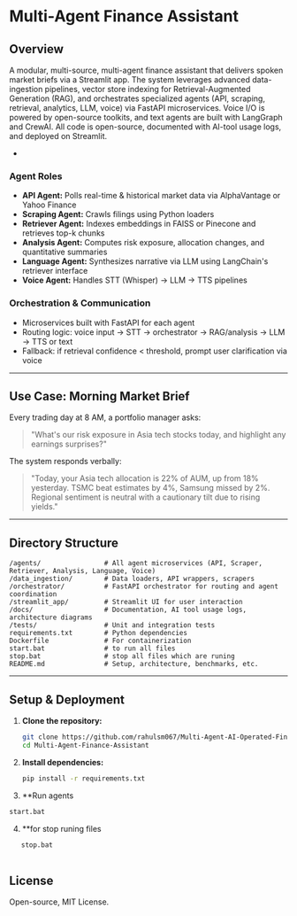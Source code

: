  # Multi-Agent Finance Assistant

## Overview
A modular, multi-source, multi-agent finance assistant that delivers spoken market briefs via a Streamlit app. The system leverages advanced data-ingestion pipelines, vector store indexing for Retrieval-Augmented Generation (RAG), and orchestrates specialized agents (API, scraping, retrieval, analytics, LLM, voice) via FastAPI microservices. Voice I/O is powered by open-source toolkits, and text agents are built with LangGraph and CrewAI. All code is open-source, documented with AI-tool usage logs, and deployed on Streamlit.

-



### Agent Roles
- **API Agent:** Polls real-time & historical market data via AlphaVantage or Yahoo Finance
- **Scraping Agent:** Crawls filings using Python loaders
- **Retriever Agent:** Indexes embeddings in FAISS or Pinecone and retrieves top-k chunks
- **Analysis Agent:** Computes risk exposure, allocation changes, and quantitative summaries
- **Language Agent:** Synthesizes narrative via LLM using LangChain's retriever interface
- **Voice Agent:** Handles STT (Whisper) → LLM → TTS pipelines

### Orchestration & Communication
- Microservices built with FastAPI for each agent
- Routing logic: voice input → STT → orchestrator → RAG/analysis → LLM → TTS or text
- Fallback: if retrieval confidence < threshold, prompt user clarification via voice

---

## Use Case: Morning Market Brief
Every trading day at 8 AM, a portfolio manager asks:
> "What's our risk exposure in Asia tech stocks today, and highlight any earnings surprises?"

The system responds verbally:
> "Today, your Asia tech allocation is 22% of AUM, up from 18% yesterday. TSMC beat estimates by 4%, Samsung missed by 2%. Regional sentiment is neutral with a cautionary tilt due to rising yields."

---

## Directory Structure
```
/agents/                # All agent microservices (API, Scraper, Retriever, Analysis, Language, Voice)
/data_ingestion/        # Data loaders, API wrappers, scrapers
/orchestrator/          # FastAPI orchestrator for routing and agent coordination
/streamlit_app/         # Streamlit UI for user interaction
/docs/                  # Documentation, AI tool usage logs, architecture diagrams
/tests/                 # Unit and integration tests
requirements.txt        # Python dependencies
Dockerfile              # For containerization
start.bat               # to run all files
stop.bat                # stop all files which are runing
README.md               # Setup, architecture, benchmarks, etc.
```

---

## Setup & Deployment
1. **Clone the repository:**
   ```bash
   git clone https://github.com/rahulsm067/Multi-Agent-AI-Operated-Finance-Assistant.git
   cd Multi-Agent-Finance-Assistant
   ```
2. **Install dependencies:**
   ```bash
   pip install -r requirements.txt
   ```
3.  **Run agents
   ```bash
   start.bat
 ```
4. **for stop runing files
```bash
   stop.bat
   
   ```



## License
Open-source, MIT License.
